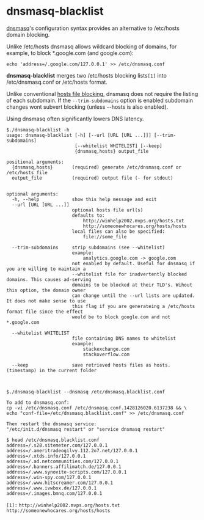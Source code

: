 # dnsmasq-blacklist

[dnsmasq](https://wiki.gentoo.org/wiki/Dnsmasq)'s configuration syntax provides an alternative to /etc/hosts domain blocking.

Unlike /etc/hosts dnsmasq allows wildcard blocking of domains, for example, to block *.google.com (and google.com):

```
echo 'address=/.google.com/127.0.0.1' >> /etc/dnsmasq.conf
```

**dnsmasq-blacklist** merges two /etc/hosts blocking lists```[1]``` into /etc/dnsmasq.conf or /etc/hosts format.

Unlike conventional [hosts file blocking](http://winhelp2002.mvps.org/hosts.htm), dnsmasq does not require the listing of each subdomain. If the `--trim-subdomains` option is enabled subdomain changes wont subvert blocking (unless --hosts is also enabled).

Using dnsmasq often significantly lowers DNS latency.

```
$./dnsmasq-blacklist -h
usage: dnsmasq-blacklist [-h] [--url [URL [URL ...]]] [--trim-subdomains]
                         [--whitelist WHITELIST] [--keep]
                         {dnsmasq,hosts} output_file

positional arguments:
  {dnsmasq,hosts}       (required) generate /etc/dnsmasq.conf or /etc/hosts file
  output_file           (required) output file (- for stdout)
                         

optional arguments:
  -h, --help            show this help message and exit
  --url [URL [URL ...]]
                        optional hosts file url(s)
                        defaults to:
                            http://winhelp2002.mvps.org/hosts.txt
                            http://someonewhocares.org/hosts/hosts
                        local files can also be specified:
                            file://some_file
                         
  --trim-subdomains     strip subdomains (see --whitelist)
                        example:
                            analytics.google.com -> google.com
                        not enabled by default. Useful for dnsmasq if you are willing to maintain a
                        --whitelist file for inadvertently blocked domains. This causes ad-serving
                        domains to be blocked at their TLD's. Wihout this option, the domain owner
                        can change until the --url lists are updated. It does not make sense to use
                        this flag if you are generateing a /etc/hosts format file since the effect
                        would be to block google.com and not *.google.com
                         
  --whitelist WHITELIST
                        file containing DNS names to whitelist
                        example:
                            stackexchange.com
                            stackoverflow.com
                         
  --keep                save retrieved hosts files as hosts.(timestamp) in the current folder
                         


$./dnsmasq-blacklist --dnsmasq /etc/dnsmasq.blacklist.conf

To add to dnsmasq.conf:
cp -vi /etc/dnsmasq.conf /etc/dnsmasq.conf.1428126020.6137238 && \
echo "conf-file=/etc/dnsmasq.blacklist.conf" >> /etc/dnsmasq.conf

Then restart the dnsmasq service:
"/etc/init.d/dnsmasq restart" or "service dnsmasq restart"

$ head /etc/dnsmasq.blacklist.conf
address=/.s28.sitemeter.com/127.0.0.1
address=/.ameritradeogilvy.112.2o7.net/127.0.0.1
address=/.xtds.info/127.0.0.1
address=/.ad.netcommunities.com/127.0.0.1
address=/.banners.affilimatch.de/127.0.0.1
address=/.www.synovite-scripts.com/127.0.0.1
address=/.win-spy.com/127.0.0.1
address=/.www.hitscreamer.com/127.0.0.1
address=/.www.ivwbox.de/127.0.0.1
address=/.images.bmnq.com/127.0.0.1
```

`[1]:`
 `http://winhelp2002.mvps.org/hosts.txt`
 `http://someonewhocares.org/hosts/hosts`
